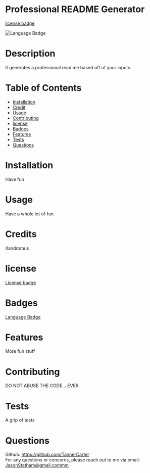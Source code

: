 # Professional README Generator 
  
 
  [license badge](https://img.shields.io/badge/license-MIT-brightgreen) 
  
 
  ![Language Badge](https://img.shields.io/static/v1?label=language&message=Javascript&color=brightgreen)

  # Description
  It generates a professional read me based off of your inputs

  # Table of Contents
  - [Installation](#installation)
  - [Credit](#credit)
  - [Usage](#usage)
  - [Contributing](#contributing)
  - [license](#license)
  - [Badges](#badges)
  - [Features](#features)
  - [Tests](#tests)
  - [Questions](#questions)
  
  # Installation
  Have fun

  # Usage
  Have a whole lot of fun

  # Credits
  Xandromus

  
  # license 
  [License badge](https://choosealicense.com/licenses/mit/)

  
  # Badges 
  [Language Badge](https://img.shields.io/static/v1?label=language&message=undefined&color=brightgreen)


  # Features
  More fun stuff

  # Contributing
  DO NOT ABUSE THE CODE... EVER

  # Tests
  A grip of tests

  # Questions
  Github: https://github.com/TannerCarter <br>
  For any questions or concerns, please reach out to me via email: JasonStatham@gmail.commm

